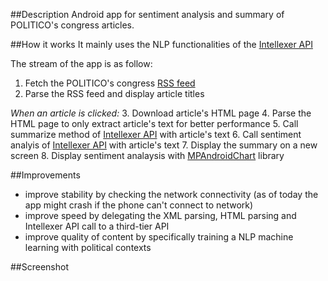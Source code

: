 ##Description
Android app for sentiment analysis and summary of POLITICO's congress articles.


##How it works
It mainly uses the NLP functionalities of the [Intellexer API](www.intellexer.com)

The stream of the app is as follow:
1. Fetch the POLITICO's congress [RSS feed](http://www.politico.com/rss/congress.xml)
2. Parse the RSS feed and display article titles

*When an article is clicked:*
3. Download article's HTML page
4. Parse the HTML page to only extract article's text for better performance
5. Call summarize method of [Intellexer API](www.intellexer.com) with article's text
6. Call sentiment analyis of [Intellexer API](www.intellexer.com) with article's text
7. Display the summary on a new screen
8. Display sentiment analaysis with [MPAndroidChart](https://github.com/PhilJay/MPAndroidChart) library

##Improvements
* improve stability by checking the network connectivity (as of today the app might crash if the phone can't connect to network)
* improve speed by delegating the XML parsing, HTML parsing and Intellexer API call to a third-tier API
* improve quality of content by specifically training a NLP machine learning with political contexts


##Screenshot
